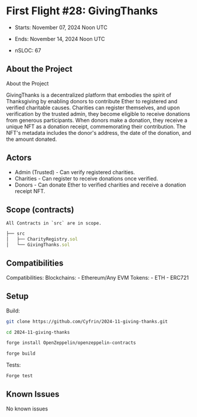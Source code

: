 # First Flight #28: GivingThanks

- Starts: November 07, 2024 Noon UTC
- Ends: November 14, 2024 Noon UTC

- nSLOC: 67

[//]: # "contest-details-open"

## About the Project

About the Project

GivingThanks is a decentralized platform that embodies the spirit of Thanksgiving by enabling donors to contribute Ether to registered and verified charitable causes. Charities can register themselves, and upon verification by the trusted admin, they become eligible to receive donations from generous participants. When donors make a donation, they receive a unique NFT as a donation receipt, commemorating their contribution. The NFT's metadata includes the donor's address, the date of the donation, and the amount donated.

## Actors

- Admin (Trusted) - Can verify registered charities.
- Charities - Can register to receive donations once verified.
- Donors - Can donate Ether to verified charities and receive a donation receipt NFT.

[//]: # "contest-details-close"
[//]: # "scope-open"

## Scope (contracts)

```
All Contracts in `src` are in scope.
```

```js
├── src
│   ├── CharityRegistry.sol
│   └── GivingThanks.sol

```

## Compatibilities

Compatibilities:
Blockchains: - Ethereum/Any EVM
Tokens: - ETH - ERC721

[//]: # "scope-close"
[//]: # "getting-started-open"

## Setup

Build:

```bash
git clone https://github.com/Cyfrin/2024-11-giving-thanks.git

cd 2024-11-giving-thanks

forge install OpenZeppelin/openzeppelin-contracts

forge build
```

Tests:

```bash
Forge test
```

[//]: # "getting-started-close"
[//]: # "known-issues-open"

## Known Issues

No known issues

[//]: # "known-issues-close"
